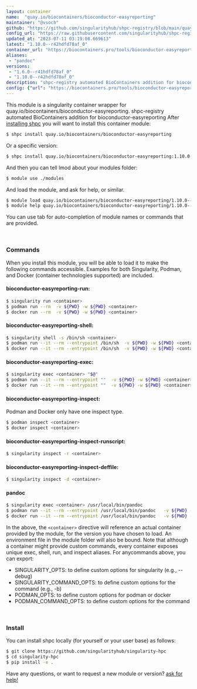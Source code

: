 ```yaml
---
layout: container
name:  "quay.io/biocontainers/bioconductor-easyreporting"
maintainer: "@vsoch"
github: "https://github.com/singularityhub/shpc-registry/blob/main/quay.io/biocontainers/bioconductor-easyreporting/container.yaml"
config_url: "https://raw.githubusercontent.com/singularityhub/shpc-registry/main/quay.io/biocontainers/bioconductor-easyreporting/container.yaml"
updated_at: "2023-07-11 03:19:08.669613"
latest: "1.10.0--r42hdfd78af_0"
container_url: "https://biocontainers.pro/tools/bioconductor-easyreporting"
aliases:
 - "pandoc"
versions:
 - "1.6.0--r41hdfd78af_0"
 - "1.10.0--r42hdfd78af_0"
description: "shpc-registry automated BioContainers addition for bioconductor-easyreporting"
config: {"url": "https://biocontainers.pro/tools/bioconductor-easyreporting", "maintainer": "@vsoch", "description": "shpc-registry automated BioContainers addition for bioconductor-easyreporting", "latest": {"1.10.0--r42hdfd78af_0": "sha256:a15f3199de73fda123774a8db620dc65db46e77a3d44bf52664a3b535cc105fb"}, "tags": {"1.6.0--r41hdfd78af_0": "sha256:8b9bfa934772943797b94c086f0ea13d39d5a4085d934677c666a2c314641c55", "1.10.0--r42hdfd78af_0": "sha256:a15f3199de73fda123774a8db620dc65db46e77a3d44bf52664a3b535cc105fb"}, "docker": "quay.io/biocontainers/bioconductor-easyreporting", "aliases": {"pandoc": "/usr/local/bin/pandoc"}}
---
```


This module is a singularity container wrapper for quay.io/biocontainers/bioconductor-easyreporting.
shpc-registry automated BioContainers addition for bioconductor-easyreporting
After [installing shpc](#install) you will want to install this container module:


```bash
$ shpc install quay.io/biocontainers/bioconductor-easyreporting
```

Or a specific version:

```bash
$ shpc install quay.io/biocontainers/bioconductor-easyreporting:1.10.0--r42hdfd78af_0
```

And then you can tell lmod about your modules folder:

```bash
$ module use ./modules
```

And load the module, and ask for help, or similar.

```bash
$ module load quay.io/biocontainers/bioconductor-easyreporting/1.10.0--r42hdfd78af_0
$ module help quay.io/biocontainers/bioconductor-easyreporting/1.10.0--r42hdfd78af_0
```

You can use tab for auto-completion of module names or commands that are provided.

<br>

### Commands

When you install this module, you will be able to load it to make the following commands accessible.
Examples for both Singularity, Podman, and Docker (container technologies supported) are included.

#### bioconductor-easyreporting-run:

```bash
$ singularity run <container>
$ podman run --rm  -v ${PWD} -w ${PWD} <container>
$ docker run --rm  -v ${PWD} -w ${PWD} <container>
```

#### bioconductor-easyreporting-shell:

```bash
$ singularity shell -s /bin/sh <container>
$ podman run --it --rm --entrypoint /bin/sh  -v ${PWD} -w ${PWD} <container>
$ docker run --it --rm --entrypoint /bin/sh  -v ${PWD} -w ${PWD} <container>
```

#### bioconductor-easyreporting-exec:

```bash
$ singularity exec <container> "$@"
$ podman run --it --rm --entrypoint ""  -v ${PWD} -w ${PWD} <container> "$@"
$ docker run --it --rm --entrypoint ""  -v ${PWD} -w ${PWD} <container> "$@"
```

#### bioconductor-easyreporting-inspect:

Podman and Docker only have one inspect type.

```bash
$ podman inspect <container>
$ docker inspect <container>
```

#### bioconductor-easyreporting-inspect-runscript:

```bash
$ singularity inspect -r <container>
```

#### bioconductor-easyreporting-inspect-deffile:

```bash
$ singularity inspect -d <container>
```


#### pandoc

```bash
$ singularity exec <container> /usr/local/bin/pandoc
$ podman run --it --rm --entrypoint /usr/local/bin/pandoc   -v ${PWD} -w ${PWD} <container> -c " $@"
$ docker run --it --rm --entrypoint /usr/local/bin/pandoc   -v ${PWD} -w ${PWD} <container> -c " $@"
```



In the above, the `<container>` directive will reference an actual container provided
by the module, for the version you have chosen to load. An environment file in the
module folder will also be bound. Note that although a container
might provide custom commands, every container exposes unique exec, shell, run, and
inspect aliases. For anycommands above, you can export:

 - SINGULARITY_OPTS: to define custom options for singularity (e.g., --debug)
 - SINGULARITY_COMMAND_OPTS: to define custom options for the command (e.g., -b)
 - PODMAN_OPTS: to define custom options for podman or docker
 - PODMAN_COMMAND_OPTS: to define custom options for the command

<br>

### Install

You can install shpc locally (for yourself or your user base) as follows:

```bash
$ git clone https://github.com/singularityhub/singularity-hpc
$ cd singularity-hpc
$ pip install -e .
```

Have any questions, or want to request a new module or version? [ask for help!](https://github.com/singularityhub/singularity-hpc/issues)